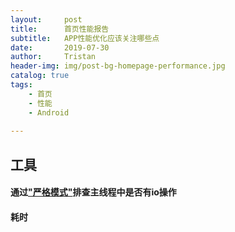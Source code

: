 ```yaml
---
layout:     post
title:      首页性能报告
subtitle:   APP性能优化应该关注哪些点
date:       2019-07-30
author:     Tristan
header-img: img/post-bg-homepage-performance.jpg
catalog: true
tags:
    - 首页
    - 性能
    - Android
    
---
```


## 工具
#### 通过["严格模式"](https://www.jianshu.com/p/271474cd1d91)排查主线程中是否有io操作


#### 耗时
